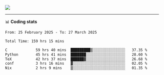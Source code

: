 <picture>
  <source
  srcset="https://github-readme-stats.vercel.app/api?username=sant0s12&show_icons=true&theme=dark"
  media="(prefers-color-scheme: dark)"
  />
  <source
  srcset="https://github-readme-stats.vercel.app/api?username=sant0s12&show_icons=true"
  media="(prefers-color-scheme: light)"
  />
  <img src="https://github-readme-stats.vercel.app/api?username=sant0s12&show_icons=true" />
</picture>

---

📊 **Coding stats**

<!--START_SECTION:waka-->

```txt
From: 25 February 2025 - To: 27 March 2025

Total Time: 159 hrs 15 mins

C             59 hrs 40 mins  █████████▒░░░░░░░░░░░░░░░   37.35 %
Python        45 hrs 41 mins  ███████░░░░░░░░░░░░░░░░░░   28.60 %
TeX           42 hrs 37 mins  ██████▓░░░░░░░░░░░░░░░░░░   26.68 %
conf          3 hrs 16 mins   ▓░░░░░░░░░░░░░░░░░░░░░░░░   02.05 %
Nix           2 hrs 9 mins    ▒░░░░░░░░░░░░░░░░░░░░░░░░   01.35 %
```

<!--END_SECTION:waka-->
